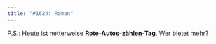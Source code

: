 ```yaml
---
title: "#1624: Roman"
---
```


P.S.:
Heute ist netterweise <a href="http://www.fonflatter.de/kalender"><strong>Rote-Autos-zählen-Tag</strong></a>. Wer bietet mehr?
